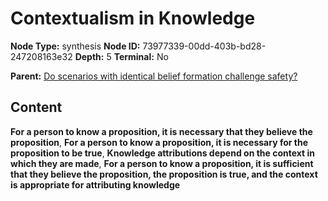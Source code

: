 # Contextualism in Knowledge

**Node Type:** synthesis
**Node ID:** 73977339-00dd-403b-bd28-247208163e32
**Depth:** 5
**Terminal:** No

**Parent:** [Do scenarios with identical belief formation challenge safety?](do-scenarios-with-identical-belief-formation-challenge-safety-antithesis-e1648e5c-48cd-4d48-8164-2401acef76db.md)

## Content

**For a person to know a proposition, it is necessary that they believe the proposition**, **For a person to know a proposition, it is necessary for the proposition to be true**, **Knowledge attributions depend on the context in which they are made**, **For a person to know a proposition, it is sufficient that they believe the proposition, the proposition is true, and the context is appropriate for attributing knowledge**
